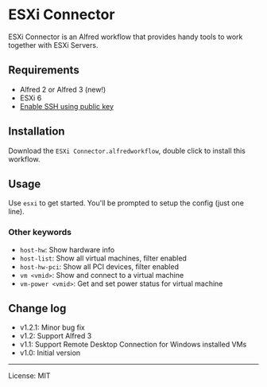 # ESXi Connector

ESXi Connector is an Alfred workflow that provides handy tools to work together with ESXi Servers.

## Requirements

- Alfred 2 or Alfred 3 (new!)
- ESXi 6
- [Enable SSH using public key](https://kb.vmware.com/selfservice/microsites/search.do?language=en_US&cmd=displayKC&externalId=1002866)

## Installation

Download the `ESXi Connector.alfredworkflow`, double click to install this workflow.

## Usage

Use `esxi` to get started. You'll be prompted to setup the config (just one line).

### Other keywords

- `host-hw`: Show hardware info
- `host-list`: Show all virtual machines, filter enabled
- `host-hw-pci`: Show all PCI devices, filter enabled
- `vm <vmid>`: Show and connect to a virtual machine
- `vm-power <vmid>`: Get and set power status for virtual machine


## Change log

- v1.2.1: Minor bug fix
- v1.2: Support Alfred 3
- v1.1: Support Remote Desktop Connection for Windows installed VMs
- v1.0: Initial version

---

License: MIT
